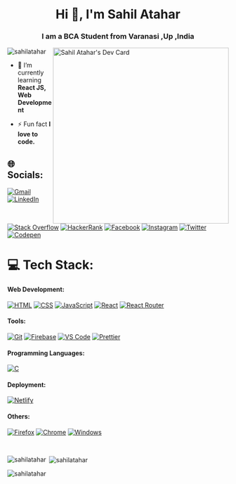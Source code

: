 <h1 align="center">Hi 👋, I'm Sahil Atahar</h1>
<h3 align="center">I am a BCA Student from Varanasi ,Up ,India</h3>

<a href="https://app.daily.dev/sahilatahar"><img align='right' src="https://api.daily.dev/devcards/a886010b8a4e48769ac148b87116a04b.png?r=zsu" width="400" alt="Sahil Atahar's Dev Card"/></a>
<p align="left"><img src="https://komarev.com/ghpvc/?username=sahilatahar&label=Profile%20views&color=0e75b6&style=flat" alt="sahilatahar" /> </p>


- 🌱 I’m currently learning **React JS, Web Development**

- ⚡ Fun fact **I love to code.**

## 🌐 Socials:
[![Gmail](https://img.shields.io/badge/Gmail-D14836?logo=gmail&logoColor=white)](https://mail.google.com/mail/?view=cm&source=mailto&to=sahilatahar@gmail.com)
[![LinkedIn](https://img.shields.io/badge/LinkedIn-0077B5?logo=linkedin&logoColor=white)](https://linkedin.com/in/sahilatahar)
[![Stack Overflow](https://img.shields.io/badge/Stack_Overflow-FE7A16?logo=stack-overflow&logoColor=white)](https://stackoverflow.com/users/19264249/sahilatahar)
[![HackerRank](https://img.shields.io/badge/-Hackerrank-2EC866?logo=HackerRank&logoColor=white)](https://www.hackerrank.com/sahilatahar)
[![Facebook](https://img.shields.io/badge/Facebook-%231877F2?logo=Facebook&logoColor=white)](https://facebook.com/sahilatahar)
[![Instagram](https://img.shields.io/badge/Instagram-%23E4405F.svg?logo=Instagram&logoColor=white)](https://instagram.com/sahilatahar)
[![Twitter](https://img.shields.io/badge/Twitter-%231DA1F2.svg?logo=Twitter&logoColor=white)](https://twitter.com/sahilatahar) 
[![Codepen](https://img.shields.io/badge/Codepen-000000?logo=codepen&logoColor=white)](https://codepen.com/sahilatahar) 

# 💻 Tech Stack:

#### Web Development:
[![HTML](https://img.shields.io/badge/HTML5-E34F26?style=for-the-badge&logo=html5&logoColor=white)]()
[![CSS](https://img.shields.io/badge/CSS3-1572B6?style=for-the-badge&logo=html5&logoColor=white)]()
[![JavaScript](https://img.shields.io/badge/JavaScript-323330?style=for-the-badge&logo=javascript&logoColor=F7DF1E)]()
[![React](https://img.shields.io/badge/React-20232A?style=for-the-badge&logo=react&logoColor=61DAFB)]()
[![React Router](https://img.shields.io/badge/React_Router-CA4245?style=for-the-badge&logo=react-router&logoColor=white)]()

#### Tools:
[![Git](https://img.shields.io/badge/GIT-E44C30?style=for-the-badge&logo=git&logoColor=white)]()
[![Firebase](https://img.shields.io/badge/Firebase-ffffff?style=for-the-badge&logo=Firebase&logoColor=ffcb2b)]()
[![VS Code](https://img.shields.io/badge/Visual_Studio_Code-0078D4?style=for-the-badge&logo=visual%20studio%20code&logoColor=white)]()
[![Prettier](https://img.shields.io/badge/prettier-1A2C34?style=for-the-badge&logo=prettier&logoColor=F7BA3E)]()

#### Programming Languages:
[![C](https://img.shields.io/badge/C-00599C?style=for-the-badge&logo=c&logoColor=white)](https://www.w3schools.com/c/)

#### Deployment:
[![Netlify](https://img.shields.io/badge/Netlify-00C7B7?style=for-the-badge&logo=netlify&logoColor=white)]()

#### Others:
[![Firefox](https://img.shields.io/badge/Firefox_Browser-FF7139?style=for-the-badge&logo=Firefox-Browser&logoColor=white)]()
[![Chrome](https://img.shields.io/badge/Google_chrome-4285F4?style=for-the-badge&logo=Google-chrome&logoColor=white)]()
[![Windows](https://img.shields.io/badge/Windows-0078D6?style=for-the-badge&logo=windows&logoColor=white)]()

<br/>
<p><img align="left" src="https://github-readme-stats.vercel.app/api/top-langs?username=sahilatahar&show_icons=true&locale=en&layout=compact&theme=tokyonight" alt="sahilatahar" /></p>

<p>&nbsp;<img align="center" src="https://github-readme-stats.vercel.app/api?username=sahilatahar&show_icons=true&locale=en&theme=tokyonight" alt="sahilatahar" /></p>

<p><img align="center" src="https://github-readme-streak-stats.herokuapp.com/?user=sahilatahar&theme=tokyonight" alt="sahilatahar" /></p>
